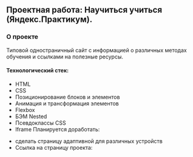 ## Проектная работа: Научиться учиться (Яндекс.Практикум).
### О проекте
Типовой одностраничный сайт с информацией о различных методах обучения и ссылками на полезные ресурсы.

#### Технологический стек:
* HTML
* СSS
* Позиционирование блоков и элементов
* Анимация и трансформация элементов
* Flexbox
* БЭМ Nested
* Псевдоклассы CSS
* Iframe
Планируется доработать:
- сделать страницу адаптивной для различных устройств
- Ссылка на страницу проекта: 
